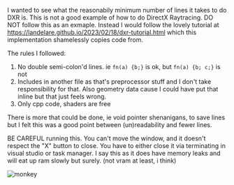 I wanted to see what the reasonabily minimum number of lines it takes to do DXR is. This is not a good example of how to do DirectX Raytracing. DO NOT follow this as an exmaple. Instead I would follow the lovely tutorial at https://landelare.github.io/2023/02/18/dxr-tutorial.html which this implementation shamelessly copies code from.

The rules I followed:
  1. No double semi-colon'd lines. ie `fn(a) {b;}` is ok, but `fn(a) {b; c;}` is not
  2. Includes in another file as that's preprocessor stuff and I don't take responsibility for that. Also geometry data cause I could have put that inline but that just feels wrong.
  3. Only cpp code, shaders are free

There is more that could be done, ie void pointer shenanigans, to save lines but I felt this was a good point between (un)readability and fewer lines.

BE CAREFUL running this. You can't move the window, and it doesn't respect the "X" button to close. You have to either close it via terminating in visual studio or task manager. I say this as it does have memory leaks and will eat up ram slowly but surely. (not vram at least, i think)

![monkey](https://github.com/noahwhygodwhy/MinimalDXR/assets/9063267/76f10748-ebc1-46b3-945c-f431781224b4)
